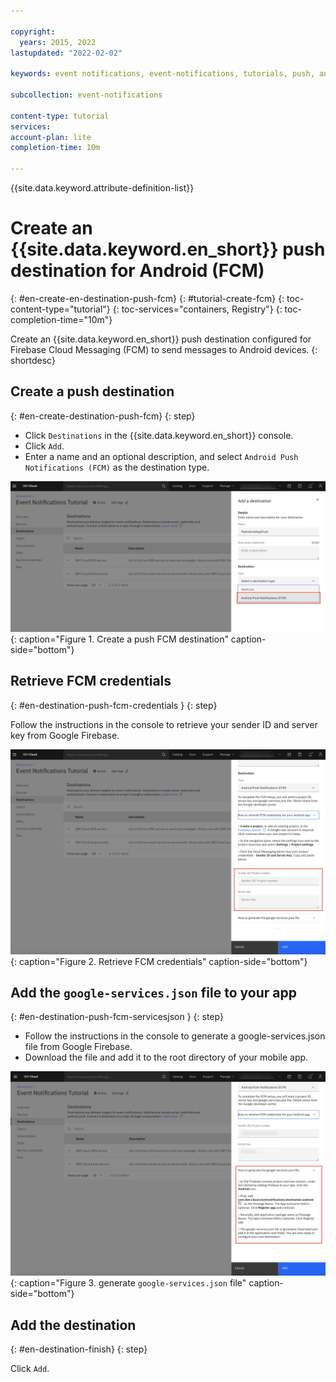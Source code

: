 ```yaml
---

copyright:
  years: 2015, 2022
lastupdated: "2022-02-02"

keywords: event notifications, event-notifications, tutorials, push, android, firebase, fcm

subcollection: event-notifications

content-type: tutorial
services: 
account-plan: lite
completion-time: 10m

---
```


{{site.data.keyword.attribute-definition-list}}

# Create an {{site.data.keyword.en_short}} push destination for Android (FCM)
{: #en-create-en-destination-push-fcm}
{: #tutorial-create-fcm}
{: toc-content-type="tutorial"}
{: toc-services="containers, Registry"}
{: toc-completion-time="10m"}

Create an {{site.data.keyword.en_short}} push destination configured for Firebase Cloud Messaging (FCM) to send messages to Android devices.
{: shortdesc}

## Create a push destination
{: #en-create-destination-push-fcm}
{: step}

- Click `Destinations` in the {{site.data.keyword.en_short}} console.
- Click `Add`.
- Enter a name and an optional description, and select `Android Push Notifications (FCM)` as the destination type. 

![Create a push FCM destination](images/en-tut-dest-push-fcm1.png "Create a push FCM destination"){: caption="Figure 1. Create a push FCM destination" caption-side="bottom"}


## Retrieve FCM credentials
{: #en-destination-push-fcm-credentials }
{: step}

Follow the instructions in the console to retrieve your sender ID and server key from Google Firebase.

![Retrieve FCM credentials](images/en-tut-dest-push-fcm2.png "Retrieve FCM credentials"){: caption="Figure 2. Retrieve FCM credentials" caption-side="bottom"}

## Add the `google-services.json` file to your app
{: #en-destination-push-fcm-servicesjson }
{: step}

- Follow the instructions in the console to generate a google-services.json file from Google Firebase.
- Download the file and add it to the root directory of your mobile app.

![Generate `google-services.json` file](images/en-tut-dest-push-fcm3.png "Generate `google-services.json` file"){: caption="Figure 3. generate `google-services.json` file" caption-side="bottom"}

## Add the destination
{: #en-destination-finish}
{: step}

Click `Add`.
